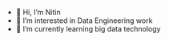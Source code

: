 - 👋 Hi, I’m Nitin
- 👀 I’m interested in Data Engineering work
- 🌱 I’m currently learning big data technology


